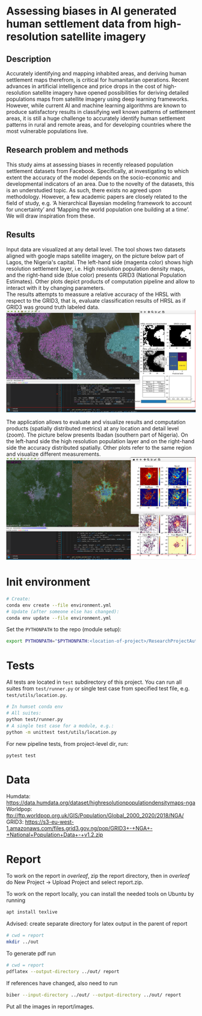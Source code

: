 # Assessing biases in AI generated human settlement data from high-resolution satellite imagery

## Description
Accurately identifying and mapping inhabited areas, and deriving human settlement maps therefrom, is critical for humanitarian operations. Recent advances in artificial intelligence and price drops in the cost of high-resolution satellite imagery have opened possibilities for deriving detailed populations maps from satellite imagery using deep learning frameworks. 
However, while current AI and machine learning algorithms are known to produce satisfactory results in classifying well known patterns of settlement areas, it is still a huge challenge to accurately identify  human settlement patterns in rural and remote areas, and for developing countries where the most vulnerable populations live.

## Research problem and methods
This study aims at assessing biases in recently released population settlement datasets from Facebook. Specifically, at investigating to which extent the accuracy of the model depends on the socio-economic and developmental indicators of an area.
Due to the novelty of the datasets, this is an understudied topic. As such, there exists no agreed upon methodology. However, a few academic papers are closely related to the field of study, e.g. ‘A hierarchical Bayesian modeling framework to account for uncertainty’ and ‘Mapping the world population one building at a time’. We will draw inspiration from these.

## Results
Input data are visualized at any detail level. The tool shows two datasets aligned with google maps satellite imagery, on the picture below part of Lagos, the Nigeria's capital. The left-hand side (magenta color) shows high resolution settlement layer, i.e. High resolution population density maps, and the right-hand side (blue color) presents GRID3 (National Population Estimates). Other plots depict products of computation pipeline and allow to interact with it by changing parameters.<br>
The results attempts to meassure a relative accuracy of the HRSL with respect to the GRID3, that is, evaluate classification results of HRSL as if GRID3 was ground truth labeled data.
![Debug view](docs/img/debug_view.png)

The application allows to evaluate and visualize results and computation products (spatially distributed metrics) at any location and detail level (zoom). The picture below presents Ibadan (southern part of Nigeria). On the left-hand side the high resolution population layer and on the right-hand side the accuracy distributed spatially. Other plots refer to the same region and visualize different measurements.
![Result visualization](docs/img/result_vis.png)


# Init environment

```bash
# Create:
conda env create --file environment.yml
# Update (after someone else has changed):
conda env update --file environment.yml
```

Set the `PYTHONPATH` to the repo (module setup):
```bash
export PYTHONPATH="$PYTHONPATH:<location-of-project>/ResearchProjectAutumn2020/humset:<location-of-project>/ResearchProjectAutumn2020:<location-of-project>/ResearchProjectAutumn2020/test"
```

# Tests
All tests are located in `test` subdirectory of this project. You can run all suites from `test/runner.py` or single test case from specified test file, e.g. `test/utils/location.py`.
```bash
# In humset conda env
# All suites:
python test/runner.py
# A single test case for a module, e.g.:
python -m unittest test/utils/location.py
```

For new pipeline tests, from project-level dir, run:
```bash
pytest test
```

# Data

Humdata: https://data.humdata.org/dataset/highresolutionpopulationdensitymaps-nga <br>
Worldpop: ftp://ftp.worldpop.org.uk/GIS/Population/Global_2000_2020/2018/NGA/ <br>
GRID3: https://s3-eu-west-1.amazonaws.com/files.grid3.gov.ng/pop/GRID3+-+NGA+-+National+Population+Data+-+v1.2.zip

# Report

To work on the report in *overleaf*, zip the report directory, then in *overleaf* do 
New Project -> Upload Project and select report.zip.

To work on the report locally, you can install the needed tools on Ubuntu by running
```bash
apt install texlive
```
Advised: create separate directory for latex output in the parent of report
```bash
# cwd = report
mkdir ../out
```
To generate pdf run
```bash
# cwd = report
pdflatex --output-directory ../out/ report
```
If references have changed, also need to run
```bash
biber --input-directory ../out/ --output-directory ../out/ report
```
Put all the images in report/images.